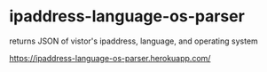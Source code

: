 # ipaddress-language-os-parser
returns JSON of vistor's ipaddress, language, and operating system

https://ipaddress-language-os-parser.herokuapp.com/
